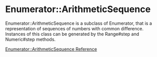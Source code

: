 # Enumerator::ArithmeticSequence

Enumerator::ArithmeticSequence is a subclass of Enumerator, that is a
representation of sequences of numbers with common difference. Instances of
this class can be generated by the Range#step and Numeric#step methods.

[Enumerator::ArithmeticSequence Reference](https://ruby-doc.org/core-2.7.0/Enumerator/ArithmeticSequence.html)
